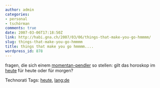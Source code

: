 ```yaml
---
author: admin
categories:
- personal
- tschörman
comments: true
date: 2007-03-06T17:18:50Z
link: http://habi.gna.ch/2007/03/06/things-that-make-you-go-hmmmm/
slug: things-that-make-you-go-hmmmm
title: things that make you go hmmmm....
wordpress_id: 878
---
```


fragen, die sich einem [momentan-pendler](http://www.biomechanics.ethz.ch/phalanx/) so stellen:
gilt das horoskop im [heute](http://heute-online.ch/) für heute oder für morgen?



Technorati Tags: [heute](http://www.technorati.com/tag/heute), [lang:de](http://www.technorati.com/tag/lang:de)
